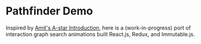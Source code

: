 # Pathfinder Demo

Inspired by [Amit's A-star Introduction](http://www.redblobgames.com/pathfinding/a-star/introduction.html), here is a (work-in-progress) port of interaction graph search animations built React.js, Redux, and Immutable.js.
